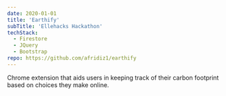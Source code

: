 ```yaml
---
date: 2020-01-01
title: 'Earthify'
subTitle: 'Ellehacks Hackathon'
techStack:
  - Firestore
  - JQuery
  - Bootstrap
repo: https://github.com/afridiz1/earthify
---
```

Chrome extension that aids users in keeping track of their carbon footprint based on choices they make online.